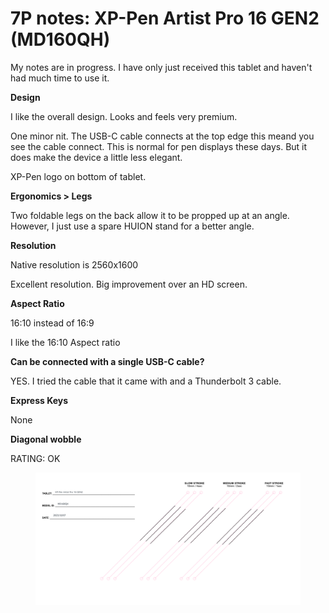 # 7P notes: XP-Pen Artist Pro 16 GEN2 (MD160QH)

My notes are in progress. I have only just received this tablet and haven't had much time to use it.

**Design**

I like the overall design. Looks and feels very premium.

One minor nit. The USB-C cable connects at the top edge this meand you see the cable connect. This is normal for pen displays these days. But it does make the device a little less elegant.

XP-Pen logo on bottom of tablet.&#x20;

**Ergonomics > Legs**

Two foldable legs on the back allow it to be propped up at an angle. However, I just use a spare HUION stand for a better angle.

**Resolution**

Native resolution is 2560x1600

Excellent resolution. Big improvement over an HD screen.

**Aspect Ratio**

16:10 instead of 16:9

I like the 16:10 Aspect ratio

**Can be connected with a single USB-C cable?**

YES. I tried the cable that it came with and a Thunderbolt 3 cable.

**Express Keys**

None

**Diagonal wobble**

RATING: OK

<figure><img src="../../../../.gitbook/assets/XP-Pen Artist Pro 16 GEN2 (MD160QH) (2).png" alt=""><figcaption></figcaption></figure>


